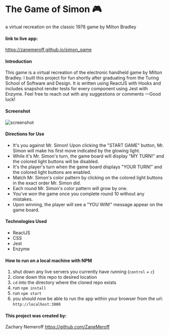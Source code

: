 # The Game of Simon 🎮
a virtual recreation on the classic 1978 game by Milton Bradley

#### link to live app:
https://zanemeroff.github.io/simon_game

#### Introduction
This game is a virtual recreation of the electronic handheld game by Milton Bradley. I built this project for fun shortly after graduating from the Turing School of Software and Design. It is written using ReactJS with Hooks and includes snapshot render tests for every component using Jest with Enzyme. Feel free to reach out with any suggestions or comments —Good luck!

#### Screenshot
![screenshot](https://user-images.githubusercontent.com/53405028/83951337-0370ca80-a7ee-11ea-90e4-0b5a3a3ba0a8.png)

#### Directions for Use
- It's you against Mr. Simon! Upon clicking the "START GAME" button, Mr. Simon will make his first move indicated by the glowing light.
- While it's Mr. Simon's turn, the game board will display "MY TURN!" and the colored light buttons will be disabled.
- It's the player's turn when the game board displays "YOUR TURN!" and the colored light buttons are enabled.
- Match Mr. Simon's color pattern by clicking on the colored light buttons in the exact order Mr. Simon did.
- Each round Mr. Simon's color pattern will grow by one.
- You've won the game once you complete round 10 without any mistakes.
- Upon winning, the player will see a "YOU WIN!" message appear on the game board.

#### Technologies Used
- ReactJS
- CSS
- Jest
- Enzyme

#### How to run on a local machine with NPM
1. shut down any live servers you currently have running (`control` + `c`)
2. clone down this repo to desired location
3. `cd` into the directory where the cloned repo exists
4. run `npm install`
5. run `npm start`
6. you should now be able to run the app within your browser from the url: `http://localhost:3000`

#### This project was created by:
Zachary Nemeroff https://github.com/ZaneMeroff
